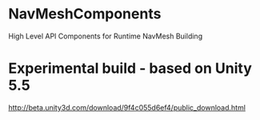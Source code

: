 # NavMeshComponents
High Level API Components for Runtime NavMesh Building

# Experimental build - based on Unity 5.5
http://beta.unity3d.com/download/9f4c055d6ef4/public_download.html
